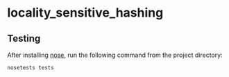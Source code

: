 # locality_sensitive_hashing

## Testing

After installing [nose](http://nose.readthedocs.io/en/latest/), run the following command from the project directory:

```bash
nosetests tests
```